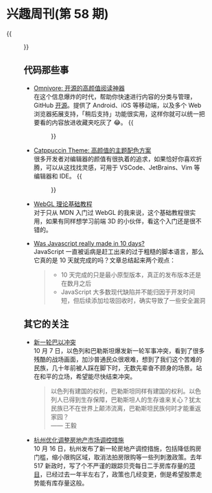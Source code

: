 # 兴趣周刊(第 58 期)


<!--more-->
{{<figure src="https://jiangbao-1258001083.cos.ap-shanghai.myqcloud.com/20231005-huizhou.jpg" title="秋高气爽好天气">}}

## 代码那些事
* [Omnivore: 开源的高颜值阅读神器](https://omnivore.app/)  
在这个信息爆炸的时代，帮助你快速进行内容的分类与管理，GitHub [开源](https://github.com/omnivore-app/omnivore)。提供了 Android、iOS 等移动端，以及多个 Web 浏览器拓展支持，「稍后支持」功能很实用，这样你就可以统一把要看的内容放进收藏夹吃灰了 😂。
{{<figure src="https://omnivore.app/static/landing/landingPage-feature@2x.png">}}

* [Catppuccin Theme: 高颜值的主题配色方案](https://github.com/catppuccin/catppuccin)  
很多开发者对编辑器的颜值有很执着的追求，如果恰好你喜欢折腾，可以从这找找灵感，可用于 VSCode、JetBrains、Vim 等编辑器和 IDE。
{{<figure src="https://raw.githubusercontent.com/catppuccin/catppuccin/main/assets/palette/demo.png">}}

* [WebGL 理论基础教程](https://webglfundamentals.org/webgl/lessons/zh_cn/)  
对于只从 MDN 入门过 WebGL 的我来说，这个基础教程很实用，如果有同样想学习前端 3D 的小伙伴，看这个入门还是很不错的。

* [Was Javascript really made in 10 days?](https://buttondown.email/hillelwayne/archive/did-brendan-eich-really-make-javascript-in-10-days/)  
JavaScript 一直被诟病是赶工出来的过于粗糙的脚本语言，那么它真的是 10 天就完成的吗？文章总结起来两个观点：
  > * 10 天完成的只是最小原型版本，真正的发布版本还是在数月之后  
  > * JavaScript 大多数现代缺陷并不能归因于开发时间短，但后续添加垃圾回收时，确实导致了一些安全漏洞

## 其它的关注
* [新一轮巴以冲突](https://www.mfa.gov.cn/web/zyxw/202310/t20231013_11160787.shtml)  
10 月 7 日，以色列和巴勒斯坦爆发新一轮军事冲突，看到了很多残酷的战场画面，加沙普通民众很艰难，想到了我们这个苦难的民族，几十年前被人踩在脚下时，无数先辈奋不顾身的场景。站在和平的立场，希望能尽快结束冲突。  
  > 以色列有建国的权利，巴勒斯坦同样有建国的权利。以色列人已得到生存保障，巴勒斯坦人的生存谁来关心？犹太民族已不在世界上颠沛流离，巴勒斯坦民族何时才能重返家园？  
  > —— 王毅

* [杭州优化调整房地产市场调控措施](https://mp.weixin.qq.com/s/hGCbBN9Yk_Zeflm2zAzsLg)  
10 月 16 日，杭州发布了新一轮房地产调控措施，包括降低购房门槛，缩小限购区域，取消法拍房限购等一些列刺激政策。去年 517 新政时，写了个不严谨的跟踪贝壳每日二手房库存量的[项目](https://github.com/JiangBao/house-inventory)，已经过去一年半左右了，政策也几经变更，倒是希望股票走势能有库存量这般。

